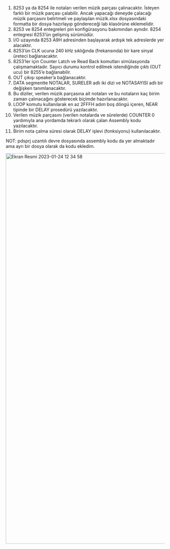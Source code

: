 1. 8253 ya da 8254 ile notaları verilen müzik parçası çalınacaktır. İsteyen farklı bir müzik parçası çalabilir. Ancak yapacağı deneyde çalacağı müzik parçasını belirtmeli ve paylaşılan müzik.xlsx dosyasındaki formatta bir dosya hazırlayıp göndereceği lab klasörüne eklemelidir.
2. 8253 ve 8254 entegreleri pin konfigürasyonu bakımından aynıdır. 8254 entegresi 8253’ün gelişmiş sürümüdür.
3. I/O uzayında 8253 A9H adresinden başlayarak ardışık tek adreslerde yer alacaktır.
4. 8253’ün CLK ucuna 240 kHz sıklığında (frekansında) bir kare sinyal üreteci bağlanacaktır.
5. 8253’ler için Counter Latch ve Read Back komutları simülasyonda çalışmamaktadır. Sayıcı
durumu kontrol edilmek istendiğinde çıktı (OUT ucu) bir 8255’e bağlanabilir.
6. OUT çıkışı speaker’a bağlanacaktır.
7. DATA segmentte NOTALAR, SURELER adlı iki dizi ve NOTASAYISI adlı bir değişken
tanımlanacaktır.
8. Bu diziler, verilen müzik parçasına ait notaları ve bu notaların kaç birim zaman çalınacağını
gösterecek biçimde hazırlanacaktır.
9. LOOP komutu kullanılarak en az 2FFFH adım boş döngü içeren, NEAR tipinde bir DELAY
prosedürü yazılacaktır.
10. Verilen müzik parçasını (verilen notalarda ve sürelerde) COUNTER 0 yardımıyla ana yordamda
tekrarlı olarak çalan Assembly kodu yazılacaktır.
11. Birim nota çalma süresi olarak DELAY işlevi (fonksiyonu) kullanılacaktır.

NOT: pdsprj uzantılı devre dosyasında assembly kodu da yer almaktadır ama ayrı bir dosya olarak da kodu ekledim.

<img width="1238" alt="Ekran Resmi 2023-01-24 12 34 58" src="https://user-images.githubusercontent.com/83477882/214258036-f0ea3ce6-3e95-4319-b91c-9e47ef2c6bea.png">
